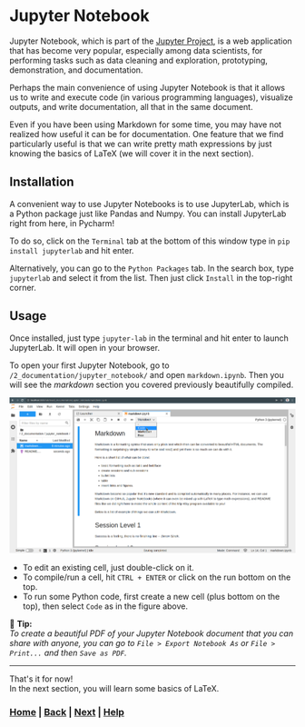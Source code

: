 # Jupyter Notebook

Jupyter Notebook, which is part of the [Jupyter Project](https://jupyter.org/), 
is a web application that has become very popular, especially among data 
scientists, for performing tasks such as data cleaning and exploration, 
prototyping, demonstration, and documentation.

Perhaps the main convenience of using Jupyter Notebook is that it allows us 
to write and execute code (in various programming languages), visualize outputs, 
and write documentation, all that in the same document.

Even if you have been using Markdown for some time, you may have not realized 
how useful it can be for documentation. One feature that we find particularly
useful is that we can write pretty math expressions by just knowing the basics
of LaTeX (we will cover it in the next section).

## Installation
A convenient way to use Jupyter Notebooks is to use JupyterLab, which is a 
Python package just like Pandas and Numpy. You can install JupyterLab
right from here, in Pycharm!

To do so, click on the `Terminal` tab at the bottom of this window type in 
`pip install jupyterlab` and hit enter. 

Alternatively, you can go to the `Python Packages` tab. In the search box, type 
`jupyterlab` and select it from the list. Then just click `Install` in the 
top-right corner.

## Usage
Once installed, just type `jupyter-lab` in the terminal and hit enter to 
launch JupyterLab. It will open in your browser.

To open your first Jupyter Notebook, go to `/2_documentation/jupyter_notebook/`
and open `markdown.ipynb`. Then you will see the *markdown* section 
you covered previously beautifully compiled. 

![JupyterLab](jupyterlab.png)

* To edit an existing cell, just double-click on it.  
* To compile/run a cell, hit `CTRL + ENTER` or click on the run bottom on 
  the top.  
* To run some Python code, first create a new cell (plus bottom on the top),
  then select `Code` as in the figure above.

📝 **Tip:**  
*To create a beautiful PDF of your Jupyter Notebook document that you can 
share with
anyone, you can go to `File > Export Notebook As` or `File > Print...` and 
then `Save as PDF`.*

------------------------------------------------------------------------------
That's it for now!  
In the next section, you will learn some basics of LaTeX.

### [Home][home] | [Back][back] | [Next][next] | [Help][help]

[home]: ../../README.md
[back]: ../1_markdown/README.md
[next]: ../3_latex/README.md
[help]: ../../0_help/README.md